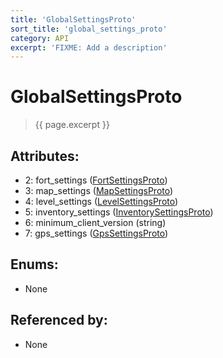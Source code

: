 ```yaml
---
title: 'GlobalSettingsProto'
sort_title: 'global_settings_proto'
category: API
excerpt: 'FIXME: Add a description'
---
```


[comment]: <> (THIS PART IS GENERATED - AKA DON'T EDIT THIS PART MANUALLY)

# GlobalSettingsProto

> {{ page.excerpt }}

## Attributes:

- 2: fort_settings ([FortSettingsProto](../FortSettingsProto/))
- 3: map_settings ([MapSettingsProto](../MapSettingsProto/))
- 4: level_settings ([LevelSettingsProto](../LevelSettingsProto/))
- 5: inventory_settings ([InventorySettingsProto](../InventorySettingsProto/))
- 6: minimum_client_version (string)
- 7: gps_settings ([GpsSettingsProto](../GpsSettingsProto/))

## Enums:

- None

## Referenced by:

- None

[comment]: <> (YOU CAN EDIT AFTER THIS)
